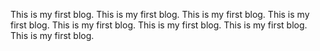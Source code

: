 This is my first blog.
This is my first blog.
This is my first blog.
This is my first blog.
This is my first blog.
This is my first blog.
This is my first blog.
This is my first blog.
